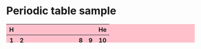 <!DOCTYPE html>
<html lang="en">
<head>
    <meta charset="UTF-8">
    <meta name="viewport" content="width=device-width, initial-scale=1.0">
    <title>Document</title>
</head>
<body>
    <h1>Periodic table sample</h1>
<table width="500px" height="50px" bgcolor="pink">
 <tr><th>H</th><th></th><th></th><th></th><th></th><th></th> <th></th><th></th> <th></th>  <th>He</th> </tr> <tr> <th>1</th> <th>2</th> <th></th> <th></th> <th></th> <th></th> <th></th> <th>8</th> <th>9</th> <th>10</th></tr> <tr>  <th>1</th> <th>2</th> <th>3</th> <th>4</th> <th>5</th> <th>6</th> <th>7</th> <th>8</th> <th>9
 </th> <th>10</th></tr> 
 <tr><th>1</th>  <th>2</th> <th>3</th> <th>4</th> <th>5</th> <th>6</th> <th>7</th> <th>8</th> <th>9</th> <th>10</th></tr>
<tr><th>1</th> <th>2</th> <th>3</th> <th>4</th> <th>5</th> <th>6</th> <th>7</th> <th>8</th> <th>9</th> <th>10</th></tr> <tr><th>1</th> <th>2</th> <th>3</th>  <th>4</th> <th>5</th> <th>6</th> <th>7</th> <th>8</th> <th>9</th> <th>10</th></tr>
<tr><th>1</th> <th>2</th> <th>3</th> <th>4</th> <th>5</th> <th>6</th> <th>7</th> <th>8</th> <th>9</th> <th>10</th></tr>


    
</table>



</body>
</html>
